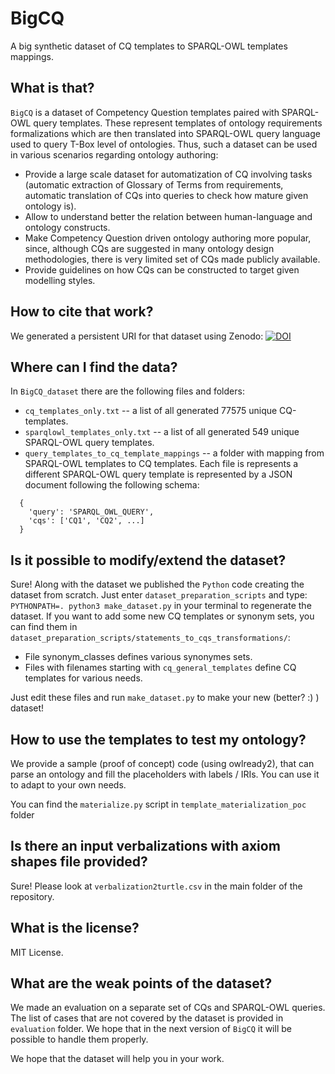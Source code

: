 # BigCQ
A big synthetic dataset of CQ templates to SPARQL-OWL templates mappings.

## What is that?
`BigCQ` is a dataset of Competency Question templates paired with SPARQL-OWL query templates. These represent templates of ontology requirements formalizations which are then translated into SPARQL-OWL query language used to query T-Box level of ontologies. Thus, such a dataset can be used in various scenarios regarding ontology authoring:

* Provide a large scale dataset for automatization of CQ involving tasks (automatic extraction of Glossary of Terms from requirements, automatic translation of CQs into queries to check how mature given ontology is).
* Allow to understand better the relation between human-language and ontology constructs.
* Make Competency Question driven ontology authoring more popular, since, although CQs are suggested in many ontology design methodologies, there is very limited set of CQs made publicly available.
* Provide guidelines on how CQs can be constructed to target given modelling styles.

## How to cite that work?
We generated a persistent URI for that dataset using Zenodo:
[![DOI](https://zenodo.org/badge/DOI/10.5281/zenodo.4701652.svg)](https://doi.org/10.5281/zenodo.4701652)


## Where can I find the data?
In `BigCQ_dataset` there are the following files and folders:
* `cq_templates_only.txt` -- a list of all generated 77575 unique CQ-templates.
* `sparqlowl_templates_only.txt` -- a list of all generated 549 unique SPARQL-OWL query templates.
* `query_templates_to_cq_template_mappings` -- a folder with mapping from SPARQL-OWL templates to CQ templates. Each file is represents a different SPARQL-OWL query template is represented by a JSON document following the following schema:
```
  {
    'query': 'SPARQL_OWL_QUERY',
    'cqs': ['CQ1', 'CQ2', ...]
  }
```

## Is it possible to modify/extend the dataset?
Sure! Along with the dataset we published the `Python` code creating the dataset from scratch.
Just enter `dataset_preparation_scripts` and type: ` PYTHONPATH=. python3 make_dataset.py ` in your terminal to regenerate the dataset. If you want to add some new CQ templates or synonym sets, you can find them in `dataset_preparation_scripts/statements_to_cqs_transformations/`:
* File synonym_classes defines various synonymes sets.
* Files with filenames starting with `cq_general_templates` define CQ templates for various needs.

Just edit these files and run `make_dataset.py` to make your new (better? :) ) dataset!

## How to use the templates to test my ontology?
We provide a sample (proof of concept) code (using owlready2), that can parse an ontology and fill the placeholders with labels / IRIs. You can use it to adapt to your own needs.

You can find the `materialize.py` script in `template_materialization_poc` folder

## Is there an input verbalizations with axiom shapes file provided?
Sure! Please look at `verbalization2turtle.csv` in the main folder of the repository.

## What is the license?
MIT License.

## What are the weak points of the dataset?
We made an evaluation on a separate set of CQs and SPARQL-OWL queries. The list of cases that are not covered by the dataset is provided in `evaluation` folder. We hope that in the next version of `BigCQ` it will be possible to handle them properly.

We hope that the dataset will help you in your work.
